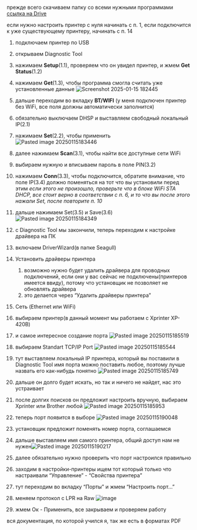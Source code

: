 прежде всего скачиваем папку со всеми нужными программами [ссылка на Drive](https://drive.google.com/drive/folders/1aGdnFz87eYeD-STuirSgTE9M0wwGeQUD?usp=drive_link)

если нужно настроить принтер с нуля начинать с п. 1, если подключится к уже существующему принтеру, начинать с п. 14
1. подключаем принтер по USB
2. открываем Diagnostic Tool
3. нажимаем **Setup**(1.1), проверяем что он увидел принтер, и жмем **Get Status**(1.2)
4. нажимаем **Get**(1.3), чтобы программа смогла считать уже установленные данные
![Screenshot 2025-01-15 182445](https://github.com/user-attachments/assets/7b32f413-4a37-465e-8bb3-894edfa68f7e)
5. дальше переходим во вкладку **BT/WIFI** (у меня подключен принтер без WiFi, все поля должны автоматически заполнится)
6. обязательно выключаем DHSP и выставляем свободный локальный IP(2.1)
7. нажимаем **Set**(2.2), чтобы применить
![Pasted image 20250115183446](https://github.com/user-attachments/assets/e678d591-5efa-4e46-ac38-482aa90a1526)
8. далее нажимаем **Scan**(3.1), чтобы найти все доступные сети WiFi
9. выбираем нужную и вписываем пароль в поле PIN(3.2)
10. нажимаем **Conn**(3.3), чтобы подключится, обратите внимание, что поле IP(3.4) должно поменяться на тот что вы установили перед этим
   *если этого не произошло, проверьте что в блоке WiFi STA DHCP, все стоит верно в соответствии с п. 6, и то что вы после этого нажали Set, после повторите п. 10*
11. дальше нажимаем Set(3.5) и Save(3.6)
![Pasted image 20250115184349](https://github.com/user-attachments/assets/38cabb36-da7e-4cb3-a7e3-5b2722233844)
12. c Diagnostic Tool мы закончили, теперь переходим к настройке драйвера на ПК
13. включаем DriverWizard(в папке Seagull)
14. Установить драйверы принтера
	1. возможно нужно будет удалить драйвера для проводных подключений, если они у вас сейчас не подключены(принтеров имеется ввиду), потому что установщик не позволяет не обновлять драйвера
	2. это делается через “Удалить драйверы принтера”
15. Сеть (Ethernet или WiFi)
16. выбираем принтер(в данный момент мы работаем с Xprinter XP-420B)
17. и самое интересное создание порта
![Pasted image 20250115185519](https://github.com/user-attachments/assets/a38975ad-ecce-4dc4-a6a8-287d37a046bd)
18. выбираем Standart TCP/IP Port
![Pasted image 20250115185544](https://github.com/user-attachments/assets/42a056ce-0f14-4039-bc2f-ea93c664588a)
19. тут выставляем локальный IP принтера, который вы поставили в Diagnostic Tool
    имя порта можно поставить любое, поэтому лучше назвать его как-нибудь понятно
    ![Pasted image 20250115185749](https://github.com/user-attachments/assets/f3f19c4a-7e36-4c3f-91e5-a3e156c4e2dd)
20. дальше он долго будет искать, но так и ничего не найдет, нас это устраивает
21. после долгих поисков он предложит настроить вручную, выбираем Xprinter или Brother любой
![Pasted image 20250115185953](https://github.com/user-attachments/assets/23b30405-d76d-4232-b96c-1a8dce135acb)
22. теперь порт появится в выборе
![Pasted image 20250115190048](https://github.com/user-attachments/assets/12a33054-5d31-4191-a913-9bf0fcf0ad31)
23. установщик предложит поменять номер порта, соглашаемся
24. дальше выставляем имя самого принтера, общий доступ нам не нужен![Pasted image 20250115190217](https://github.com/user-attachments/assets/f627dbd2-50be-48df-a4dc-e19d8b4e6941)

25. далее обязательно нужно проверить что порт настроился правильно
26. заходим в настройки-принтеры ищем тот который только что настраивали “Управление” - “Свойства принтера”
27. тут переходим во вкладку “Порты” и жмем “Настроить порт…”
28. меняем протокол с LPR на Raw
![image](https://github.com/user-attachments/assets/2736f66a-540a-4a66-9983-3964502906f7)
29. жмем Ок - Применить, все закрываем и проверяем работу

вся документация, по которой учился я, так же есть в форматах PDF
